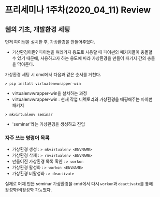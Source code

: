 프리세미나 1주차(2020_04_11) Review
===

웹의 기초, 개발환경 세팅
---
먼저 파이썬을 설치한 후, 가상환경을 만들어주었다.
* 가상환경이란?
파이썬을 여러가지 용도로 사용할 때 파이썬의 패키지들이 충돌할 수 있기 때문에, 
사용하고자 하는 용도에 따라 가상환경을 만들어 패키지 간의 충돌을 막아준다.

가상환경 세팅 시 cmd에서 다음과 같은 순서를 거친다.

```> pip install virtualenvwrapper-win```
* virtualenvwrapper-win을 설치하는 과정
* virtualenvwrapper-win : 현재 작업 디렉토리와 가상환경을 매핑해주는 파이썬 패키지

```> mkvirtualenv seminar```
* 'seminar'라는 가상환경을 생성하고 진입

### 자주 쓰는 명령어 목록
  + 가상환경 생성 : 
  ```> mkvirtualenv <ENVNAME>```
  + 가상환경 삭제 :
  ```> rmvirtualenv <ENVNAME>```
  + 만들어진 가상환경 목록 확인 :
  ```> workon```
  + 가상환경 활성화 :
  ```> workon <ENVNAME>```
  + 가상환경 비활성화 :
  ```> deactivate```
  
실제로 어제 만든 seminar 가상환경을 cmd에서 다시 ```workon```과 ```deactivate```를 통해 활성화/비활성화 가능했다.

